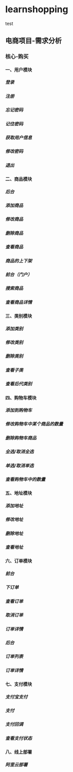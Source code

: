# learnshopping
test
## 电商项目-需求分析
### 核心-购买
#### 一、用户模块
##### 登录
##### 注册
##### 忘记密码
##### 记住密码
##### 获取用户信息
##### 修改密码
##### 退出
#### 二、商品模块
##### 后台
##### 添加商品
##### 修改商品
##### 删除商品
##### 查看商品
##### 商品的上下架
##### 前台（门户）
##### 搜索商品
##### 查看商品详情
#### 三、类别模块
##### 添加类别
##### 修改类别
##### 删除类别
##### 查看子类
##### 查看后代类别

#### 四、购物车模块
##### 添加到购物车
##### 修改购物车中某个商品的数量
##### 删除购物车商品
##### 全选/取消全选
##### 单选/取消单选
##### 查看购物车中的数量
#### 五、地址模块
##### 添加地址
##### 修改地址
##### 删除地址
##### 查看地址
#### 六、订单模块
##### 前台
  ##### 下订单
  ##### 查看订单
  ##### 取消订单
  ##### 订单详情
##### 后台
  ##### 订单列表
  ##### 订单详情
#### 七、支付模块
##### 支付宝支付
##### 支付
##### 支付回调
##### 查看支付状态
#### 八、线上部署
##### 阿里云部署
